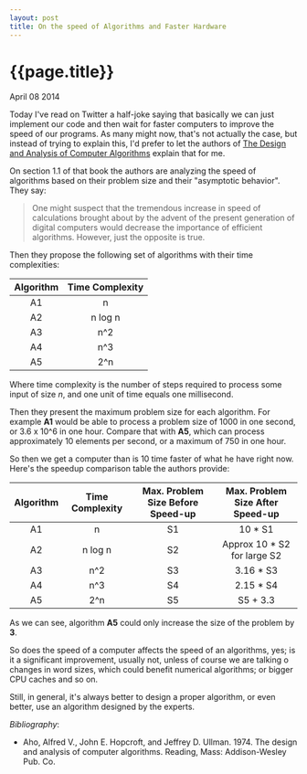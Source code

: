 ```yaml
---
layout: post
title: On the speed of Algorithms and Faster Hardware
---
```


# {{page.title}} #

<span class="meta">April 08 2014</span>

Today I've read on Twitter a half-joke saying that basically we can
just implement our code and then wait for faster computers to improve
the speed of our programs. As many might now, that's not actually the
case, but instead of trying to explain this, I'd prefer to let the
authors of
[The Design and Analysis of Computer Algorithms](http://www.amazon.com/The-Design-Analysis-Computer-Algorithms/dp/0201000296/)
explain that for me.

On section 1.1 of that book the authors are analyzing the speed of
algorithms based on their problem size and their "asymptotic
behavior". They say:

>One might suspect that the tremendous increase in speed of
>calculations brought about by the advent of the present generation of
>digital computers would decrease the importance of efficient
>algorithms. However, just the opposite is true.

Then they propose the following set of algorithms with their time
complexities:

| Algorithm | Time Complexity |
|:--------: |:---------------:|
| A1        | n               |
| A2        | n log n         |
| A3        | n^2             |
| A4        | n^3             |
| A5        | 2^n             |

Where time complexity is the number of steps required to process some
input of size _n_, and one unit of time equals one millisecond.

Then they present the maximum problem size for each algorithm. For
example **A1** would be able to process a problem size of 1000 in one
second, or 3.6 x 10^6 in one hour. Compare that with **A5**, which can
process approximately 10 elements per second, or a maximum of 750 in one hour.


So then we get a computer than is 10 time faster of what he have right
now. Here's the speedup comparison table the authors provide:


| Algorithm    | Time Complexity | Max. Problem Size Before Speed-up | Max. Problem Size After Speed-up |
|:------------:|:---------------:|:---------------------------------:|:--------------------------------:|
| A1           | n               | S1                                | 10 * S1                          |
| A2           | n log n         | S2                                | Approx 10 * S2 for large S2      |
| A3           | n^2             | S3                                | 3.16 * S3                        |
| A4           | n^3             | S4                                | 2.15 * S4                        |
| A5           | 2^n             | S5                                | S5 + 3.3                         |

As we can see, algorithm **A5** could only increase the size of the
problem by **3**.

So does the speed of a computer affects the speed of an algorithms,
yes; is it a significant improvement, usually not, unless of course we
are talking o changes in word sizes, which could benefit numerical
algorithms; or bigger CPU caches and so on.

Still, in general, it's always better to design a proper algorithm, or
even better, use an algorithm designed by the experts.

_Bibliography_:

- Aho, Alfred V., John E. Hopcroft, and Jeffrey D. Ullman. 1974. The design and analysis of computer algorithms. Reading, Mass: Addison-Wesley Pub. Co.
